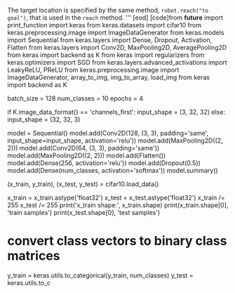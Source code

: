 

The target location is specified by the same method, `robot.reach("to goal")`,
that is used in the `reach` method.
'''
[eod] [code]from __future__ import print_function
import keras
from keras.datasets import cifar10
from keras.preprocessing.image import ImageDataGenerator
from keras.models import Sequential
from keras.layers import Dense, Dropout, Activation, Flatten
from keras.layers import Conv2D, MaxPooling2D, AveragePooling2D
from keras import backend as K
from keras import regularizers
from keras.optimizers import SGD
from keras.layers.advanced_activations import LeakyReLU, PReLU
from keras.preprocessing.image import ImageDataGenerator, array_to_img, img_to_array, load_img
from keras import backend as K


batch_size = 128
num_classes = 10
epochs = 4

if K.image_data_format() == 'channels_first':
    input_shape = (3, 32, 32)
else:
    input_shape = (32, 32, 3)

model = Sequential()
model.add(Conv2D(128, (3, 3), padding='same',
                 input_shape=input_shape, activation='relu'))
model.add(MaxPooling2D((2, 2)))
model.add(Conv2D(64, (3, 3), padding='same'))
model.add(MaxPooling2D((2, 2)))
model.add(Flatten())
model.add(Dense(256, activation='relu'))
model.add(Dropout(0.5))
model.add(Dense(num_classes, activation='softmax'))
model.summary()

(x_train, y_train), (x_test, y_test) = cifar10.load_data()

x_train = x_train.astype('float32')
x_test = x_test.astype('float32')
x_train /= 255
x_test /= 255
print('x_train shape:', x_train.shape)
print(x_train.shape[0], 'train samples')
print(x_test.shape[0], 'test samples')

# convert class vectors to binary class matrices
y_train = keras.utils.to_categorical(y_train, num_classes)
y_test = keras.utils.to_c